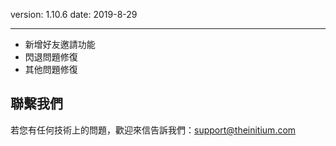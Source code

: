 version: 1.10.6
date: 2019-8-29

---

- 新增好友邀請功能
- 閃退問題修復
- 其他問題修復

## 聯繫我們

若您有任何技術上的問題，歡迎來信告訴我們：[support@theinitium.com](mailto:support@theinitium.com)